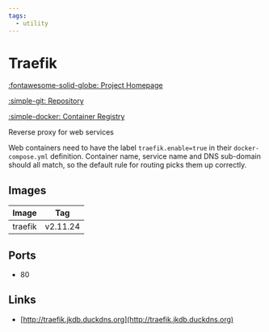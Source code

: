 ```yaml
---
tags:
  - utility
---
```

# Traefik

[:fontawesome-solid-globe: Project Homepage](https://traefik.io/traefik/)

[:simple-git: Repository](https://github.com/traefik)

[:simple-docker: Container Registry](https://hub.docker.com/_/traefik)

Reverse proxy for web services

Web containers need to have the label `traefik.enable=true` in their `docker-compose.yml` definition. Container name, service name and DNS sub-domain should all match, so the default rule for routing picks them up correctly.

## Images
| Image | Tag |
| --- | --- |
| traefik | v2.11.24 |

## Ports
- 80

## Links
- [http://traefik.jkdb.duckdns.org](http://traefik.jkdb.duckdns.org)

